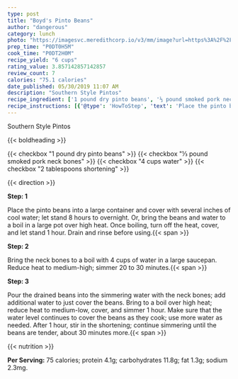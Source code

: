 ```yaml
---
type: post
title: "Boyd's Pinto Beans"
author: "dangerous"
category: lunch
photo: "https://imagesvc.meredithcorp.io/v3/mm/image?url=https%3A%2F%2Fimages.media-allrecipes.com%2Fuserphotos%2F787264.jpg"
prep_time: "P0DT0H5M"
cook_time: "P0DT2H0M"
recipe_yield: "6 cups"
rating_value: 3.857142857142857
review_count: 7
calories: "75.1 calories"
date_published: 05/30/2019 11:07 AM
description: "Southern Style Pintos"
recipe_ingredient: ['1 pound dry pinto beans', '⅓ pound smoked pork neck bones', '4 cups water', '2 tablespoons shortening']
recipe_instructions: [{'@type': 'HowToStep', 'text': 'Place the pinto beans into a large container and cover with several inches of cool water; let stand 8 hours to overnight. Or, bring the beans and water to a boil in a large pot over high heat. Once boiling, turn off the heat, cover, and let stand 1 hour. Drain and rinse before using.\n'}, {'@type': 'HowToStep', 'text': 'Bring the neck bones to a boil with 4 cups of water in a large saucepan. Reduce heat to medium-high; simmer 20 to 30 minutes.\n'}, {'@type': 'HowToStep', 'text': 'Pour the drained beans into the simmering water with the neck bones; add additional water to just cover the beans. Bring to a boil over high heat; reduce heat to medium-low, cover, and simmer 1 hour. Make sure that the water level continues to cover the beans as they cook; use more water as needed. After 1 hour, stir in the shortening; continue simmering until the beans are tender, about 30 minutes more.\n'}]
---
```


Southern Style Pintos 

{{< boldheading >}}

{{< checkbox "1 pound dry pinto beans" >}}
{{< checkbox "⅓ pound smoked pork neck bones" >}}
{{< checkbox "4 cups water" >}}
{{< checkbox "2 tablespoons shortening" >}}


{{< direction >}}

**Step: 1**

Place the pinto beans into a large container and cover with several inches of cool water; let stand 8 hours to overnight. Or, bring the beans and water to a boil in a large pot over high heat. Once boiling, turn off the heat, cover, and let stand 1 hour. Drain and rinse before using.{{< span >}}

**Step: 2**

Bring the neck bones to a boil with 4 cups of water in a large saucepan. Reduce heat to medium-high; simmer 20 to 30 minutes.{{< span >}}

**Step: 3**

Pour the drained beans into the simmering water with the neck bones; add additional water to just cover the beans. Bring to a boil over high heat; reduce heat to medium-low, cover, and simmer 1 hour. Make sure that the water level continues to cover the beans as they cook; use more water as needed. After 1 hour, stir in the shortening; continue simmering until the beans are tender, about 30 minutes more.{{< span >}}

{{< nutrition >}}

**Per Serving:** 75 calories; protein 4.1g; carbohydrates 11.8g; fat 1.3g; sodium 2.3mg.